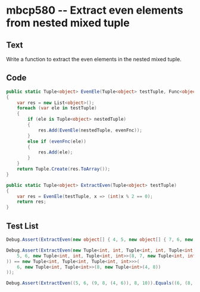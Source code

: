 # mbcp580 -- Extract even elements from nested mixed tuple

## Text

Write a function to extract the even elements in the nested mixed tuple.

## Code

```csharp
public static Tuple<object> EvenEle(Tuple<object> testTuple, Func<object, bool> evenFnc) 
{
    var res = new List<object>();
    foreach (var ele in testTuple)
    {
        if (ele is Tuple<object> nestedTuple)
        {
            res.Add(EvenEle(nestedTuple, evenFnc));
        }
        else if (evenFnc(ele))
        {
            res.Add(ele);
        }
    }
    return Tuple.Create(res.ToArray());
}

public static Tuple<object> ExtractEven(Tuple<object> testTuple) 
{
    var res = EvenEle(testTuple, x => (int)x % 2 == 0);
    return res;
}
```

## Test List

```csharp
Debug.Assert(ExtractEven(new object[] { 4, 5, new object[] { 7, 6, new object[] { 2, 4 } }, 6, 8 }).Equals(new object[] { 4, new object[] { 6, new object[] { 2, 4 } }, 6, 8 }));
```

```csharp
Debug.Assert(ExtractEven(new Tuple<int, int, Tuple<int, int, Tuple<int, int>>>(
    5, 6, new Tuple<int, int, Tuple<int, int>>(8, 7, new Tuple<int, int>(4, 8))
)) == new Tuple<int, Tuple<int, Tuple<int, int>>>(
    6, new Tuple<int, Tuple<int>>(8, new Tuple<int>(4, 8))
));
```

```csharp
Debug.Assert(ExtractEven((5, 6, (9, 8, (4, 6)), 8, 10)).Equals((6, (8, (4, 6)), 8, 10)));
```

